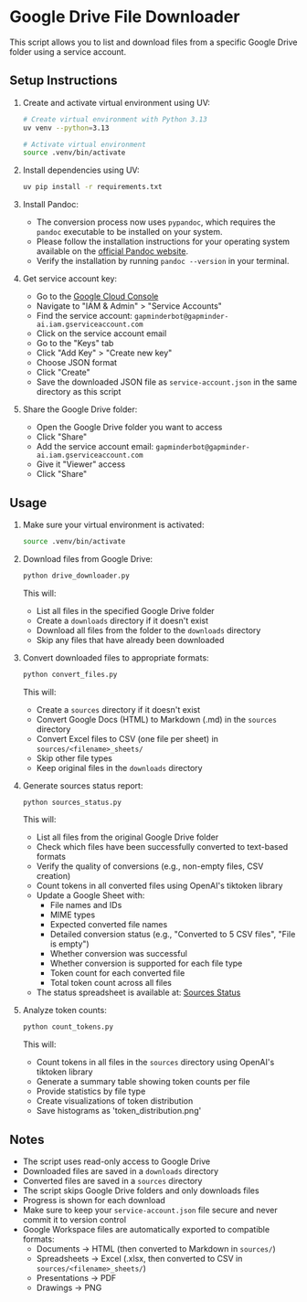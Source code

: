 # Google Drive File Downloader

This script allows you to list and download files from a specific Google Drive folder using a service account.

## Setup Instructions

1. Create and activate virtual environment using UV:
   ```bash
   # Create virtual environment with Python 3.13
   uv venv --python=3.13

   # Activate virtual environment
   source .venv/bin/activate
   ```

2. Install dependencies using UV:
   ```bash
   uv pip install -r requirements.txt
   ```

3. Install Pandoc:
   - The conversion process now uses `pypandoc`, which requires the `pandoc` executable to be installed on your system.
   - Please follow the installation instructions for your operating system available on the [official Pandoc website](https://pandoc.org/installing.html).
   - Verify the installation by running `pandoc --version` in your terminal.

4. Get service account key:
   - Go to the [Google Cloud Console](https://console.cloud.google.com/)
   - Navigate to "IAM & Admin" > "Service Accounts"
   - Find the service account: `gapminderbot@gapminder-ai.iam.gserviceaccount.com`
   - Click on the service account email
   - Go to the "Keys" tab
   - Click "Add Key" > "Create new key"
   - Choose JSON format
   - Click "Create"
   - Save the downloaded JSON file as `service-account.json` in the same directory as this script

5. Share the Google Drive folder:
   - Open the Google Drive folder you want to access
   - Click "Share"
   - Add the service account email: `gapminderbot@gapminder-ai.iam.gserviceaccount.com`
   - Give it "Viewer" access
   - Click "Share"

## Usage

1. Make sure your virtual environment is activated:
   ```bash
   source .venv/bin/activate
   ```

2. Download files from Google Drive:
   ```bash
   python drive_downloader.py
   ```
   This will:
   - List all files in the specified Google Drive folder
   - Create a `downloads` directory if it doesn't exist
   - Download all files from the folder to the `downloads` directory
   - Skip any files that have already been downloaded

3. Convert downloaded files to appropriate formats:
   ```bash
   python convert_files.py
   ```
   This will:
   - Create a `sources` directory if it doesn't exist
   - Convert Google Docs (HTML) to Markdown (.md) in the `sources` directory
   - Convert Excel files to CSV (one file per sheet) in `sources/<filename>_sheets/`
   - Skip other file types
   - Keep original files in the `downloads` directory

4. Generate sources status report:
   ```bash
   python sources_status.py
   ```
   This will:
   - List all files from the original Google Drive folder
   - Check which files have been successfully converted to text-based formats
   - Verify the quality of conversions (e.g., non-empty files, CSV creation)
   - Count tokens in all converted files using OpenAI's tiktoken library
   - Update a Google Sheet with:
     - File names and IDs
     - MIME types
     - Expected converted file names
     - Detailed conversion status (e.g., "Converted to 5 CSV files", "File is empty")
     - Whether conversion was successful
     - Whether conversion is supported for each file type
     - Token count for each converted file
     - Total token count across all files
   - The status spreadsheet is available at: [Sources Status](https://docs.google.com/spreadsheets/d/1WoKBzVhBvOrEQWwrQDcdG8Y3V92wF1upYgMdZu1K1ck/edit)

5. Analyze token counts:
   ```bash
   python count_tokens.py
   ```
   This will:
   - Count tokens in all files in the `sources` directory using OpenAI's tiktoken library
   - Generate a summary table showing token counts per file
   - Provide statistics by file type
   - Create visualizations of token distribution
   - Save histograms as 'token_distribution.png'

## Notes

- The script uses read-only access to Google Drive
- Downloaded files are saved in a `downloads` directory
- Converted files are saved in a `sources` directory
- The script skips Google Drive folders and only downloads files
- Progress is shown for each download
- Make sure to keep your `service-account.json` file secure and never commit it to version control
- Google Workspace files are automatically exported to compatible formats:
  - Documents → HTML (then converted to Markdown in `sources/`)
  - Spreadsheets → Excel (.xlsx, then converted to CSV in `sources/<filename>_sheets/`)
  - Presentations → PDF
  - Drawings → PNG
